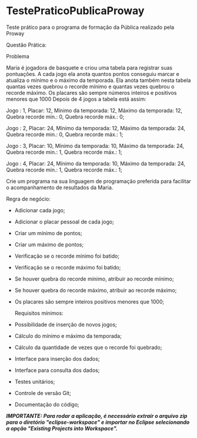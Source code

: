   # TestePraticoPublicaProway
Teste prático para o programa de formação da Pública realizado pela Proway

  Questão Prática:

  Problema

Maria é jogadora de basquete e criou uma tabela para registrar suas pontuações. A cada jogo ela anota quantos pontos conseguiu marcar e atualiza o mínimo e o máximo da temporada. Ela anota também nesta tabela quantas vezes quebrou o recorde mínimo e quantas vezes quebrou o recorde máximo. Os placares são sempre números inteiros e positivos menores que 1000 Depois de 4 jogos a tabela está assim:

Jogo : 1, Placar: 12, Mínimo da temporada: 12, Máximo da temporada: 12, Quebra recorde min.: 0, Quebra recorde máx.: 0;

Jogo : 2, Placar: 24, Mínimo da temporada: 12, Máximo da temporada: 24, Quebra recorde min.: 0, Quebra recorde máx.: 1;

Jogo : 3, Placar: 10, Mínimo da temporada: 10, Máximo da temporada: 24, Quebra recorde min.: 1, Quebra recorde máx.: 1;

Jogo : 4, Placar: 24, Mínimo da temporada: 10, Máximo da temporada: 24, Quebra recorde min.: 1, Quebra recorde máx.: 1;
 
 Crie um programa na sua linguagem de programação preferida para facilitar o acompanhamento de resultados da Maria. 
  
  Regra de negócio:
- Adicionar cada jogo;
- Adicionar o placar pessoal de cada jogo;
- Criar um mínimo de pontos;
- Criar um máximo de pontos;
- Verificação se o recorde mínimo foi batido;
- Verificação se o recorde máximo foi batido;
- Se houver quebra do recorde mínimo, atribuir ao recorde mínimo;
- Se houver quebra do recorde máximo, atribuir ao recorde máximo;
- Os placares são sempre inteiros positivos menores que 1000;

  Requisitos mínimos:
- Possibilidade de inserção de novos jogos;
- Cálculo do mínimo e máximo da temporada;
- Cálculo da quantidade de vezes que o recorde foi quebrado;
- Interface para inserção dos dados;
- Interface para consulta dos dados;
- Testes unitários;
- Controle de versão Git;
- Documentação do código;


***IMPORTANTE: Para rodar a aplicação, é necessário extrair o arquivo zip para o diretório "eclipse-workspace" e importar no Eclipse selecionando a opção "Existing Projects into Workspace".***
